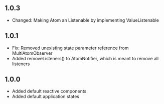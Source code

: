 ## 1.0.3
- Changed: Making Atom an Listenable by implementing ValueListenable<T>

## 1.0.1
- Fix: Removed unexisting state parameter reference from MultiAtomObserver
- Added removeListeners() to AtomNotifier, which is meant to remove all listeners

## 1.0.0
- Added default reactive components
- Added default application states